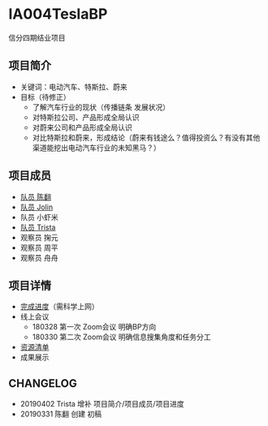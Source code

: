 # IA004TeslaBP
信分四期结业项目

## 项目简介
- 关键词：电动汽车、特斯拉、蔚来
- 目标（待修正）
  - 了解汽车行业的现状（传播链条  发展状况）
  - 对特斯拉公司、产品形成全局认识
  - 对蔚来公司和产品形成全局认识
  - 对比特斯拉和蔚来，形成结论（蔚来有钱途么？值得投资么？有没有其他渠道能挖出电动汽车行业的未知黑马？）
## 项目成员
- [队员 陈翻](https://github.com/JesseLivingston) 
- [队员 Jolin](https://github.com/zhangzixin1)
- 队员 小虾米
- [队员 Trista](https://github.com/i-trista) 
- 观察员 掬元
- 观察员 周平
- 观察员 舟舟

## 项目详情
- [完成进度](https://docs.google.com/spreadsheets/d/12GJ8o2PgIxonJQICZq68peQB-j2wdH3pv-suBxFVPUw/edit?usp=sharing)（需科学上网）
- 线上会议
  - 180328 第一次 Zoom会议 明确BP方向
  - 180330 第二次 Zoom会议 明确信息搜集角度和任务分工
- [资源清单](Contents/Awesomebp.md)
- 成果展示
  
## CHANGELOG
- 20190402 Trista 增补 项目简介/项目成员/项目进度
- 20190331 陈翻 创建 初稿



